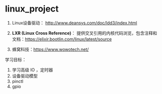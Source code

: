 # linux_project
1. Linux设备驱动： http://www.deansys.com/doc/ldd3/index.html

2. **LXR (Linux Cross Reference)**： 提供交叉引用的内核代码浏览，包含注释和文档：https://elixir.bootlin.com/linux/latest/source
3. 蜂窝科技：https://www.wowotech.net/



学习目标：

1. 学习高级 IO ，定时器
2. 设备驱动模型
3. pinctl
4. gpio